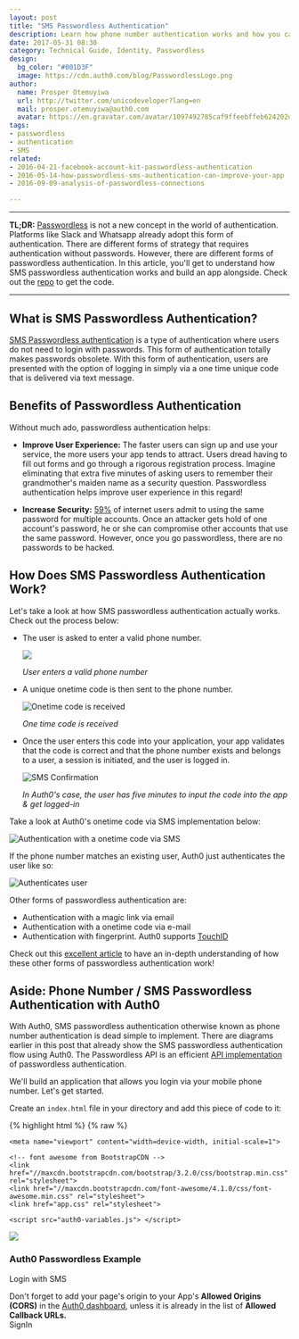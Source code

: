 ```yaml
---
layout: post
title: "SMS Passwordless Authentication"
description: Learn how phone number authentication works and how you can implement it easily with Auth0!
date: 2017-05-31 08:30
category: Technical Guide, Identity, Passwordless
design:
  bg_color: "#001D3F"
  image: https://cdn.auth0.com/blog/PasswordlessLogo.png
author:
  name: Prosper Otemuyiwa
  url: http://twitter.com/unicodeveloper?lang=en
  mail: prosper.otemuyiwa@auth0.com
  avatar: https://en.gravatar.com/avatar/1097492785caf9ffeebffeb624202d8f?s=200
tags:
- passwordless
- authentication
- SMS
related:
- 2016-04-21-facebook-account-kit-passwordless-authentication
- 2016-05-14-how-passwordless-sms-authentication-can-improve-your-app
- 2016-09-09-analysis-of-passwordless-connections

---
```


---

**TL;DR:** [Passwordless](https://auth0.com/passwordless) is not a new concept in the world of authentication. Platforms like Slack and Whatsapp already adopt this form of authentication. There are different forms of strategy that requires authentication without passwords. However, there are different forms of passwordless authentication. In this article, you'll get to understand how SMS passwordless authentication works and build an app alongside. Check out the [repo](https://github.com/auth0-blog/swapart) to get the code.


---

## What is SMS Passwordless Authentication?

[SMS Passwordless authentication](https://auth0.com/passwordless) is a type of authentication where users do not need to login with passwords. This form of authentication totally makes passwords obsolete. With this form of authentication, users are presented with the option of logging in simply via a one time unique code that is delivered via text message.

## Benefits of Passwordless Authentication

Without much ado, passwordless authentication helps:

* **Improve User Experience:** The faster users can sign up and use your service, the more users your app tends to attract. Users dread having to fill out forms and go through a rigorous registration process. Imagine eliminating that extra five minutes of asking users to remember their grandmother's maiden name as a security question. Passwordless authentication helps improve user experience in this regard!

* **Increase Security:** [59%](https://auth0.com/blog/2015/09/30/auth0-passwordless-email-authentication-and-sms-login-without-passwords/) of internet users admit to using the same password for multiple accounts. Once an attacker gets hold of one account's password, he or she can compromise other accounts that use the same password. However, once you go passwordless, there are no passwords to be hacked.

## How Does SMS Passwordless Authentication Work?

Let's take a look at how SMS passwordless authentication actually works. Check out the process below:

* The user is asked to enter a valid phone number.

	![](https://cdn.auth0.com/blog/sms-authentication/sms-lock.png)

	_User enters a valid phone number_

* A unique onetime code is then sent to the phone number.

	![Onetime code is received](https://cdn.auth0.com/blog/sms-authentication/auth0-sms.png)

	_One time code is received_

* Once the user enters this code into your application, your app validates that the code is correct and that the phone number exists and belongs to a user, a session is initiated, and the user is logged in.

	![SMS Confirmation](https://cdn.auth0.com/blog/sms-authentication/sms-confirmation.png)

	_In Auth0's case, the user has five minutes to input the code into the app & get logged-in_


Take a look at Auth0's onetime code via SMS implementation below:

![Authentication with a onetime code via SMS](https://cdn.auth0.com/docs/media/articles/connections/passwordless/passwordless-create-user-flow.png)

If the phone number matches an existing user, Auth0 just authenticates the user like so:

![Authenticates user](https://cdn.auth0.com/docs/media/articles/connections/passwordless/passwordless-authenticated-flow.png)

Other forms of passwordless authentication are:

* Authentication with a magic link via email
* Authentication with a onetime code via e-mail
* Authentication with fingerprint. Auth0 supports [TouchID](https://auth0.com/docs/libraries/lock-ios/v1/touchid-authentication)

Check out this [excellent article](https://auth0.com/blog/how-passwordless-authentication-works/) to have an in-depth understanding of how these other forms of passwordless authentication work!

## Aside: Phone Number / SMS Passwordless Authentication with Auth0

With Auth0, SMS passwordless authentication otherwise known as phone number authentication is dead simple to implement. There are diagrams earlier in this post that already show the SMS passwordless authentication flow using Auth0. The Passwordless API is an efficient [API implementation](https://auth0.com/docs/api/authentication#passwordless) of passwordless authentication.

We'll build an application that allows you login via your mobile phone number. Let's get started.

Create an `index.html` file in your directory and add this piece of code to it:

{% highlight html %}
{% raw %}

<!doctype html>
<html>
  <head>
    <meta charset="utf-8">
    <script src="//use.typekit.net/iws6ohy.js"></script>
    <script>try{Typekit.load();}catch(e){}</script>

    <meta name="viewport" content="width=device-width, initial-scale=1">

    <!-- font awesome from BootstrapCDN -->
    <link href="//maxcdn.bootstrapcdn.com/bootstrap/3.2.0/css/bootstrap.min.css" rel="stylesheet">
    <link href="//maxcdn.bootstrapcdn.com/font-awesome/4.1.0/css/font-awesome.min.css" rel="stylesheet">
    <link href="app.css" rel="stylesheet">

    <script src="auth0-variables.js"> </script>
  </head>
  <body class="home">
    <div class="container">
      <div class="login-page clearfix">
        <div class="login-box auth0-box before">
          <img class="logo" src="https://i.cloudup.com/StzWWrY34s.png" />
          <h3>Auth0 Passwordless Example</h3>
          <p>Login with SMS</p>
          <div class="alert alert-warning">Don't forget to add your page's origin <strong><script type="text/javascript">document.write(location.origin)</script></strong> to your App's <strong>Allowed Origins (CORS)</strong> in the <a target="_blank" href="https://manage.auth0.com">Auth0 dashboard</a>, unless it is already in the list of <strong>Allowed Callback URLs.</strong></div>
          <a ng-click="login()" class="btn btn-primary btn-lg btn-login btn-block">SignIn</a>
        </div>
        <div class="logged-in-box auth0-box logged-in" style="display: none;">
          <h1 id="logo"><img src="auth0_logo_final_blue_RGB.png" /></h1>
          <img class="avatar"/>
          <h2>Welcome <span class="nickname"></span></h2>
        </div>
      </div>
    </div>
    <script src="http://code.jquery.com/jquery-2.1.1.min.js"></script>
    <script src="https://cdn.auth0.com/js/lock-passwordless-1.0.min.js"></script>
    <script type="text/javascript">
      $(document).ready(function() {
        $('.btn-login').click(function(e) {
          e.preventDefault();

          // Initialize Passwordless Lock instance
          var lock = new Auth0LockPasswordless(
            // All these properties are set in auth0-variables.js
            AUTH0_CLIENT_ID,
            AUTH0_DOMAIN
          );

          var appearanceOpts = {
            autoclose: true
          };

          // Open the lock in SMS mode with the ability to handle the authentication in page
          lock.sms(appearanceOpts,function (err, profile, id_token, access_token, state, refresh_token) {
            if (!err){
              // Save the JWT token.
              localStorage.setItem('userToken', id_token);
              console.log('profile',profile);
              $('.login-box').hide();
              $('.logged-in-box').show();
              $('.nickname').text(profile.name);
              $('.avatar').attr('src', profile.picture);
            }
          });
        });
      });
    </script>
  </body>
</html>

{% endraw %}
{% endhighlight %}

If you don't have an Auth0 account: <a href="https://auth0.com/signup" data-amp-replace="CLIENT_ID" data-amp-addparams="anonId=CLIENT_ID(cid-scope-cookie-fallback-name)">Sign up for free</a>.

Now, create a JavaScript file, `auth0-variables.js`. We'll add auth0 variables to this file

```js
var AUTH0_CLIENT_ID='CLIENT_ID';
var AUTH0_DOMAIN='AUTH0_DOMAIN';
```

Create an `app.css` file and add the [code here](https://github.com/auth0-blog/swapart/blob/master/app.css) to it.

Run your app. The landing page should look like this:

![Landing Page](https://cdn.auth0.com/blog/swapart/landingpage.png)
_Landing Page_

When you click on **Signin**, you should see this:

![Signin](https://cdn.auth0.com/blog/swapart/login.png)
_Signin Page_

* On the [Auth0 dashboard](https://manage.auth0.com), click on the red `Create Client` button to create a new app like so:

	![Create client](https://cdn.auth0.com/blog/swapart/createclient.png)
	_Create client_

* Head over to the [Passwordless Connections](https://manage.auth0.com/#/connections/passwordless) side of the dashboard and enable SMS option. It should show something similar to the image below:

	![Enable Swapart App](https://cdn.auth0.com/blog/enableEmailOne.png)
	_Enable Swapart App_

* The next page will show you a page to fill in your `Twilio SID` and `Twilio Auth Token` and the `From number`.
* Head over to Twilio, sign up and get the `SID` and `Auth Token` values, then add them to the Auth0 page and save.
* Head over to your settings tab for the `Swapart` app and copy your `client_id` and `domain`
* Open up `auth0-variables.js` in your code and replace the `AUTH0_CLIENT_ID` and `AUTH0_DOMAIN` values with your real Auth0 keys.
* Make sure you add your app URL to the **Allowed Origins(CORS)** in the Auth0 dashboard. Your app has to run on a server. `http-server` and `nginx` are good options.

Let's try our app. Click the Login button and put your phone number.

![Login with Phone Number](https://cdn.auth0.com/blog/swapart/loginwithphonenumber.png)
_Login with Phone Number_

<div align="center">
	<img src="https://cdn.auth0.com/blog/swapart/codefromauth0.png" width=400 height=400 />
</div>
_Code from Auth0 delivered to your Phone_

![Enter the code](https://cdn.auth0.com/blog/swapart/code.png)
_Enter code from Phone number_

![Logged In](https://cdn.auth0.com/blog/swapart/loggedin.png)
_Submit and be logged in_

![Under the hood](https://cdn.auth0.com/blog/swapart/underthehoodetails.png)
_Check out the token saved in the localStorage_

You can go further and use the token to determine the `logged-in` and `logged-out` auth status of a user.

> Auth0 provides the simplest and easiest to use [user interface tools to help administrators manage user identities](https://auth0.com/user-management) including password resets, creating and provisioning, blocking and deleting users. [A generous **free tier**](https://auth0.com/pricing) is offered so you can get started with modern authentication.

## Conclusion

There is no doubt that passwords have become more susceptible to being compromised in recent years. [Passwordless](https://auth0.com/passwordless/) authentication aims to eliminate authentication vulnerabilities. This recent [analysis of passwordless connections](https://auth0.com/blog/analysis-of-passwordless-connections/) shows that passwordless adoption is increasing. Passwordless authentication is also very useful and gaining ground in the IoT world. It's easier, friendlier, and faster to be authenticated into an IoT device via Touch ID, push notification, or even a onetime passcode than with traditional means. If you really care about security, you should look into passwordless authentication!

{% include tweet_quote.html quote_text="If you care about security, you should look into passwordless authentication" %}
